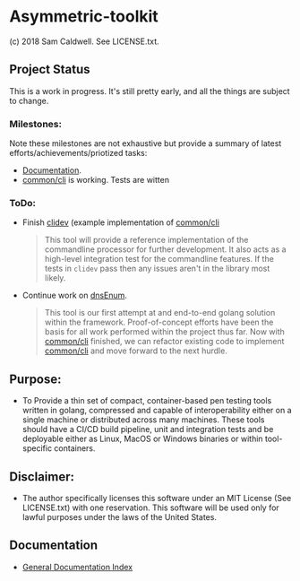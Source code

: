 Asymmetric-toolkit
==================
(c) 2018 Sam Caldwell.  See LICENSE.txt.

## Project Status
This is a work in progress.  It's still pretty early, and all the things are subject to change.

### Milestones:
Note these milestones are not exhaustive but provide a summary of latest efforts/achievements/priotized tasks:
* [Documentation](docs/README.md).
* [common/cli](src/common/cli/README.md) is working.  Tests are witten

### ToDo:
* Finish [clidev](src/tools/clidev/README.md) (example implementation of [common/cli](src/common/cli/README.md)
  > This tool will provide a reference implementation of the commandline processor for further development.
  > It also acts as a high-level integration test for the commandline features.  If the tests in `clidev` pass then
  > any issues aren't in the library most likely.
* Continue work on [dnsEnum](src/tools/dnsenum/README.md).
  > This tool is our first attempt at and end-to-end golang solution within the framework.  Proof-of-concept efforts
  > have been the basis for all work performed within the project thus far.  Now with 
  > [common/cli](src/common/cli/README.md) finished, we can refactor existing code to implement 
  > [common/cli](src/common/cli/README.md) and move forward to the next hurdle.

## Purpose:
* To Provide a thin set of compact, container-based pen testing tools written in golang,
  compressed and capable of interoperability either on a single machine or distributed
  across many machines.  These tools should have a CI/CD build pipeline, unit and integration
  tests and be deployable either as Linux, MacOS or Windows binaries or within tool-specific
  containers.
  
## Disclaimer:
* The author specifically licenses this software under an MIT License (See LICENSE.txt)
  with one reservation.  This software will be used only for lawful purposes under the
  laws of the United States.

## Documentation
* [General Documentation Index](docs/index.md)